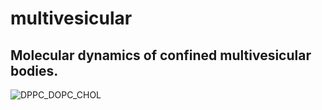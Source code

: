 # multivesicular
## Molecular dynamics of confined multivesicular bodies.

![DPPC_DOPC_CHOL](https://github.com/diegomasone/multivesicular/assets/157829429/abac40ca-2c08-45d0-8c9c-b5f2c4b79160)
